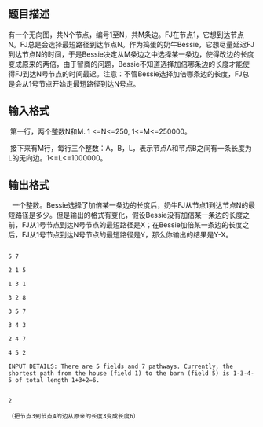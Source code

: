 ## 题目描述

<p><span style="font-family: 宋体;">有一个无向图，共</span><span lang="EN-US">N</span><span style="font-family: 宋体;">个节点，编号</span><span lang="EN-US">1</span><span style="font-family: 宋体;">至</span><span lang="EN-US">N</span><span style="font-family: 宋体;">，共</span><span lang="EN-US">M</span><span style="font-family: 宋体;">条边。</span><span lang="EN-US">FJ</span><span style="font-family: 宋体;">在节点</span><span lang="EN-US">1</span><span style="font-family: 宋体;">，它想到达节点</span><span lang="EN-US">N</span><span style="font-family: 宋体;">。</span><span lang="EN-US">FJ</span><span style="font-family: 宋体;">总是会选择最短路径到达节点</span><span lang="EN-US">N</span><span style="font-family: 宋体;">。作为捣蛋的奶牛</span><span lang="EN-US">Bessie</span><span style="font-family: 宋体;">，它想尽量延迟</span><span lang="EN-US">FJ</span><span style="font-family: 宋体;">到达节点</span><span lang="EN-US">N</span><span style="font-family: 宋体;">的时间，于是</span><span lang="EN-US">Bessie</span><span style="font-family: 宋体;">决定从</span><span lang="EN-US">M</span><span style="font-family: 宋体;">条边之中选择某一条边，使得改边的长度变成原来的两倍，由于智商的问题，</span><span lang="EN-US">Bessie</span><span style="font-family: 宋体;">不知道选择加倍哪条边的长度才能使得</span><span lang="EN-US">FJ</span><span style="font-family: 宋体;">到达</span><span lang="EN-US">N</span><span style="font-family: 宋体;">号节点的时间最迟。注意：不管</span><span lang="EN-US">Bessie</span><span style="font-family: 宋体;">选择加倍哪条边的长度，</span><span lang="EN-US">FJ</span><span style="font-family: 宋体;">总是会从</span><span lang="EN-US">1</span><span style="font-family: 宋体;">号节点开始走最短路径到达</span><span lang="EN-US">N</span><span style="font-family: 宋体;">号点。</span><span lang="EN-US"> </span></p>

## 输入格式

<p><span lang="EN-US"> </span><span style="font-family: 宋体;">第一行，两个整数</span><span lang="EN-US">N</span><span style="font-family: 宋体;">和</span><span lang="EN-US">M. 1 <=N<=250, 1<=M<=250000</span><span style="font-family: 宋体;">。</span><span lang="EN-US"> </span></p>
<p class="MsoNormal"><span lang="EN-US"> </span><span style="font-family: 宋体;">接下来有</span><span lang="EN-US">M</span><span style="font-family: 宋体;">行，每行三个整数：</span><span lang="EN-US">A</span><span style="font-family: 宋体;">，</span><span lang="EN-US">B</span><span style="font-family: 宋体;">，</span><span lang="EN-US">L</span><span style="font-family: 宋体;">，表示节点</span><span lang="EN-US">A</span><span style="font-family: 宋体;">和节点</span><span lang="EN-US">B</span><span style="font-family: 宋体;">之间有一条长度为</span><span lang="EN-US">L</span><span style="font-family: 宋体;">的无向边。</span><span lang="EN-US">1<=L<=1000000</span><span style="font-family: 宋体;">。</span><span lang="EN-US"> </span></p>

## 输出格式

<p><span lang="EN-US">  </span><span style="font-family: 宋体;">一个整数。</span><span lang="EN-US">Bessie</span><span style="font-family: 宋体;">选择了加倍某一条边的长度后，奶牛</span><span lang="EN-US">FJ</span><span style="font-family: 宋体;">从节点</span><span lang="EN-US">1</span><span style="font-family: 宋体;">到达节点</span><span lang="EN-US">N</span><span style="font-family: 宋体;">的最短路径是多少。但是输出的格式有变化，假设</span><span lang="EN-US">Bessie</span><span style="font-family: 宋体;">没有加倍某一条边的长度之前，</span><span lang="EN-US">FJ</span><span style="font-family: 宋体;">从</span><span lang="EN-US">1</span><span style="font-family: 宋体;">号节点到达</span><span lang="EN-US">N</span><span style="font-family: 宋体;">号节点的最短路径是</span><span lang="EN-US">X</span><span style="font-family: 宋体;">；在</span><span lang="EN-US">Bessie</span><span style="font-family: 宋体;">加倍某一条边的长度之后，</span><span lang="EN-US">FJ</span><span style="font-family: 宋体;">从</span><span lang="EN-US">1</span><span style="font-family: 宋体;">号节点到达</span><span lang="EN-US">N</span><span style="font-family: 宋体;">号节点的最短路径是</span><span lang="EN-US">Y</span><span style="font-family: 宋体;">，那么你输出的结果是</span><span lang="EN-US">Y-X</span><span style="font-family: 宋体;">。</span><span lang="EN-US"> </span></p>

```input1
5 7
2 1 5
1 3 1
3 2 8
3 5 7
3 4 3
2 4 7
4 5 2
INPUT DETAILS: There are 5 fields and 7 pathways. Currently, the shortest path from the house (field 1) to the barn (field 5) is 1-3-4-5 of total length 1+3+2=6.
```
```output1
2
（把节点3到节点4的边从原来的长度3变成长度6）
```
